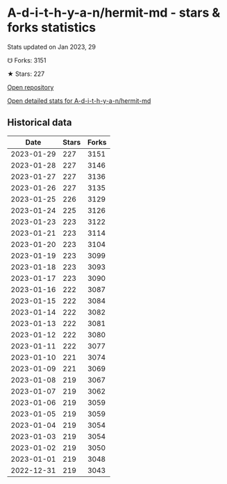 # A-d-i-t-h-y-a-n/hermit-md - stars & forks statistics

Stats updated on Jan 2023, 29

☋ Forks: 3151

★ Stars: 227

[Open repository](https://github.com/A-d-i-t-h-y-a-n/hermit-md)

[Open detailed stats for A-d-i-t-h-y-a-n/hermit-md](https://reviewgithub.com/rep/A-d-i-t-h-y-a-n/hermit-md)

## Historical data
| Date | Stars | Forks |
|------|-------|-------|
| 2023-01-29 | 227 | 3151 | 
| 2023-01-28 | 227 | 3146 | 
| 2023-01-27 | 227 | 3136 | 
| 2023-01-26 | 227 | 3135 | 
| 2023-01-25 | 226 | 3129 | 
| 2023-01-24 | 225 | 3126 | 
| 2023-01-23 | 223 | 3122 | 
| 2023-01-21 | 223 | 3114 | 
| 2023-01-20 | 223 | 3104 | 
| 2023-01-19 | 223 | 3099 | 
| 2023-01-18 | 223 | 3093 | 
| 2023-01-17 | 223 | 3090 | 
| 2023-01-16 | 222 | 3087 | 
| 2023-01-15 | 222 | 3084 | 
| 2023-01-14 | 222 | 3082 | 
| 2023-01-13 | 222 | 3081 | 
| 2023-01-12 | 222 | 3080 | 
| 2023-01-11 | 222 | 3077 | 
| 2023-01-10 | 221 | 3074 | 
| 2023-01-09 | 221 | 3069 | 
| 2023-01-08 | 219 | 3067 | 
| 2023-01-07 | 219 | 3062 | 
| 2023-01-06 | 219 | 3059 | 
| 2023-01-05 | 219 | 3059 | 
| 2023-01-04 | 219 | 3054 | 
| 2023-01-03 | 219 | 3054 | 
| 2023-01-02 | 219 | 3050 | 
| 2023-01-01 | 219 | 3048 | 
| 2022-12-31 | 219 | 3043 | 

